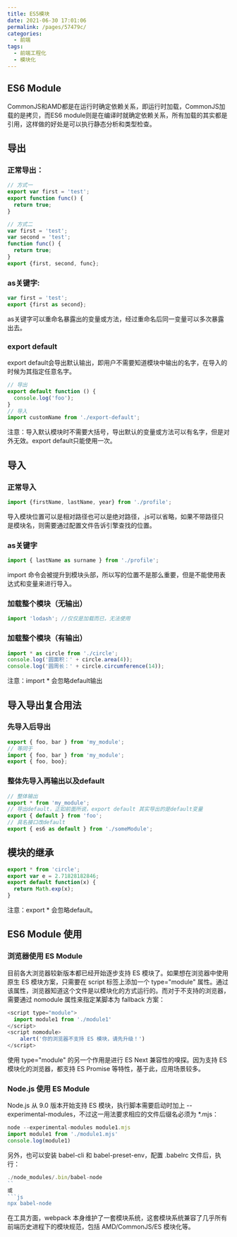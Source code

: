 ```yaml
---
title: ES5模块
date: 2021-06-30 17:01:06
permalink: /pages/57479c/
categories:
  - 前端
tags:
  - 前端工程化
  - 模块化
---
```

## ES6 Module
CommonJS和AMD都是在运行时确定依赖关系，即运行时加载，CommonJS加载的是拷贝，而ES6 module则是在编译时就确定依赖关系，所有加载的其实都是引用，这样做的好处是可以执行静态分析和类型检查。

## 导出
### 正常导出：
```js
// 方式一
export var first = 'test';
export function func() {
  return true;
}

// 方式二
var first = 'test';
var second = 'test';
function func() {
  return true;
}
export {first, second, func};
```
### as关键字:
```js
var first = 'test';
export {first as second};
```
as关键字可以重命名暴露出的变量或方法，经过重命名后同一变量可以多次暴露出去。

### export default
export default会导出默认输出，即用户不需要知道模块中输出的名字，在导入的时候为其指定任意名字。
```js
// 导出
export default function () {
  console.log('foo');
}
// 导入
import customName from './export-default';
```
注意：导入默认模块时不需要大括号，导出默认的变量或方法可以有名字，但是对外无效。export default只能使用一次。

## 导入
### 正常导入
```js
import {firstName, lastName, year} from './profile';
```
导入模块位置可以是相对路径也可以是绝对路径，.js可以省略，如果不带路径只是模块名，则需要通过配置文件告诉引擎查找的位置。
### as关键字
```js
import { lastName as surname } from './profile';
```
import 命令会被提升到模块头部，所以写的位置不是那么重要，但是不能使用表达式和变量来进行导入。
### 加载整个模块（无输出）
```js
import 'lodash'; //仅仅是加载而已，无法使用
```
### 加载整个模块（有输出）
```js
import * as circle from './circle';
console.log('圆面积：' + circle.area(4));
console.log('圆周长：' + circle.circumference(14));
```
注意：import * 会忽略default输出

## 导入导出复合用法
### 先导入后导出
```js
export { foo, bar } from 'my_module';
// 等同于
import { foo, bar } from 'my_module';
export { foo, boo};
```
### 整体先导入再输出以及default
```js
// 整体输出
export * from 'my_module';
// 导出default，正如前面所说，export default 其实导出的是default变量
export { default } from 'foo';
// 具名接口改default
export { es6 as default } from './someModule';
```
## 模块的继承
```js
export * from 'circle';
export var e = 2.71828182846;
export default function(x) {
  return Math.exp(x);
}
```
注意：export * 会忽略default。

## ES6 Module 使用
### 浏览器使用 ES Module
目前各大浏览器较新版本都已经开始逐步支持 ES 模块了。如果想在浏览器中使用原生 ES 模块方案，只需要在 script 标签上添加一个 type="module" 属性。通过该属性，浏览器知道这个文件是以模块化的方式运行的。而对于不支持的浏览器，需要通过 nomodule 属性来指定某脚本为 fallback 方案：
```js
<script type="module">
  import module1 from './module1'
</script>
<script nomodule>
    alert('你的浏览器不支持 ES 模块，请先升级！')
</script>
```
使用 type="module" 的另一个作用是进行 ES Next 兼容性的嗅探。因为支持 ES 模块化的浏览器，都支持 ES Promise 等特性，基于此，应用场景较多。

### Node.js 使用 ES Module
Node.js 从 9.0 版本开始支持 ES 模块，执行脚本需要启动时加上 --experimental-modules，不过这一用法要求相应的文件后缀名必须为 *.mjs：
```js
node --experimental-modules module1.mjs
import module1 from './module1.mjs'
console.log(module1)
```
另外，也可以安装 babel-cli 和 babel-preset-env，配置 .babelrc 文件后，执行：
```js
./node_modules/.bin/babel-node
``
或
```js
npx babel-node
```
在工具方面，webpack 本身维护了一套模块系统，这套模块系统兼容了几乎所有前端历史进程下的模块规范，包括 AMD/CommonJS/ES 模块化等。